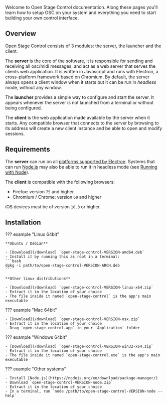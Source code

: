 Welcome to Open Stage Control documentation. Along these pages you'll learn how to setup OSC on your system and everything you need to start building your own control interface.

## Overview

Open Stage Control consists of 3 modules: the server, the launcher and the client.

The **server** is the core of the software, it is responsible for sending and receiving all osc/midi messages, and act as a web server that serves the clients web application. It is written in Javascript and runs with Electron, a cross-platform framework based on Chromium. By default, the server always opens a client window when it starts but it can be run in *headless* mode, without any window.

The **launcher** provides a simple way to configure and start the server. It appears whenever the server is not launched from a terminal or without being configured.

The **client** is the web application made available by the server when it starts. Any compatible browser that connects to the server by browsing to its address will create a new client instance and be able to open and modify sessions.


## Requirements

The **server** can run on all [platforms supported by Electron](https://www.electronjs.org/docs/tutorial/support#supported-platforms). Systems that can run [Node.js](https://nodejs.org/en/) may also be able to run it in headless mode (see [Running with Node](./running-with-node.md)).

The **client** is compatible with the following browsers:

- Firefox: version `75` and higher
- Chromium / Chrome: version `60` and higher

iOS devices must be of version `10.3` or higher.


## Installation

??? example "Linux 64bit"

    **Ubuntu / Debian**

    - [Download](/download) `open-stage-control-VERSION-amd64.deb`
    - Install it by running this as root in a terminal:
    ```bash
    dpkg -i path/to/open-stage-control-VERSION-ARCH.deb
    ```

    **Other linux distributions**

    - [Download](/download) `open-stage-control-VERSION-linux-x64.zip`
    - Extract it in the location of your choice
    - The file inside it named `open-stage-control` is the app's main executable

??? example "Mac 64bit"

    - [Download](/download) `open-stage-control-VERSION-osx.zip`
    - Extract it in the location of your choice
    - Drag `open-stage-control.app` in your `Application` folder

??? example "Windows 64bit"

    - [Download](/download) `open-stage-control-VERSION-win32-x64.zip`
    - Extract it in the location of your choice
    - The file inside it named `open-stage-control.exe` is the app's main executable

??? example "Other systems"

    - Install [Node.js](https://nodejs.org/en/download/package-manager/)
    - Download `open-stage-control-VERSION-node.zip`
    - Extract it in the location of your choice
    - In a terminal, run `node /path/to/open-stage-control-VERSION-node --help`
